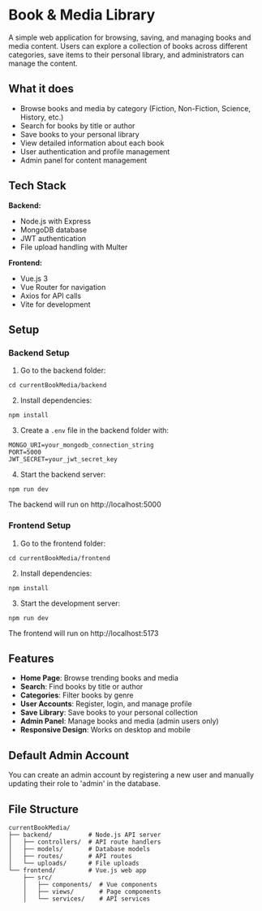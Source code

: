 # Book & Media Library

A simple web application for browsing, saving, and managing books and media content. Users can explore a collection of books across different categories, save items to their personal library, and administrators can manage the content.

## What it does

- Browse books and media by category (Fiction, Non-Fiction, Science, History, etc.)
- Search for books by title or author
- Save books to your personal library
- View detailed information about each book
- User authentication and profile management
- Admin panel for content management

## Tech Stack

**Backend:**
- Node.js with Express
- MongoDB database
- JWT authentication
- File upload handling with Multer

**Frontend:**
- Vue.js 3
- Vue Router for navigation
- Axios for API calls
- Vite for development

## Setup

### Backend Setup

1. Go to the backend folder:
```
cd currentBookMedia/backend
```

2. Install dependencies:
```
npm install
```

3. Create a `.env` file in the backend folder with:
```
MONGO_URI=your_mongodb_connection_string
PORT=5000
JWT_SECRET=your_jwt_secret_key
```

4. Start the backend server:
```
npm run dev
```

The backend will run on http://localhost:5000

### Frontend Setup

1. Go to the frontend folder:
```
cd currentBookMedia/frontend
```

2. Install dependencies:
```
npm install
```

3. Start the development server:
```
npm run dev
```

The frontend will run on http://localhost:5173

## Features

- **Home Page**: Browse trending books and media
- **Search**: Find books by title or author
- **Categories**: Filter books by genre
- **User Accounts**: Register, login, and manage profile
- **Save Library**: Save books to your personal collection
- **Admin Panel**: Manage books and media (admin users only)
- **Responsive Design**: Works on desktop and mobile

## Default Admin Account

You can create an admin account by registering a new user and manually updating their role to 'admin' in the database.

## File Structure

```
currentBookMedia/
├── backend/          # Node.js API server
│   ├── controllers/  # API route handlers
│   ├── models/       # Database models
│   ├── routes/       # API routes
│   └── uploads/      # File uploads
└── frontend/         # Vue.js web app
    ├── src/
    │   ├── components/  # Vue components
    │   ├── views/       # Page components
    │   └── services/    # API services
```

